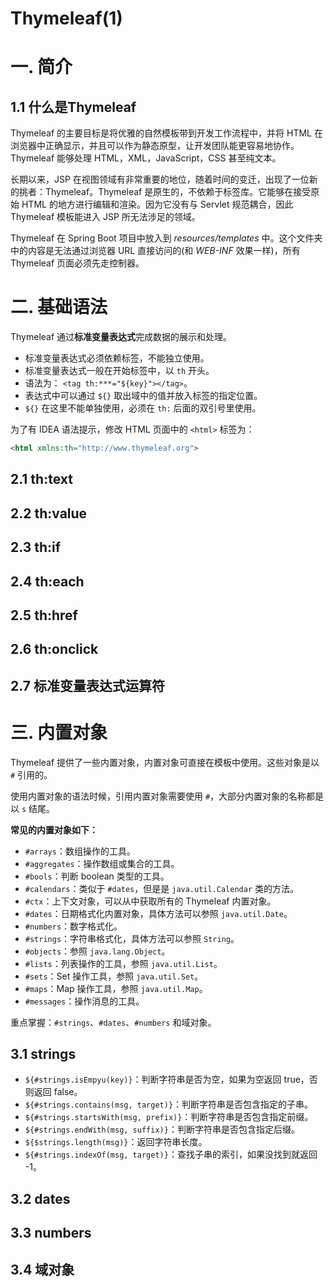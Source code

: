 # Thymeleaf(1)

# 一. 简介

## 1.1 什么是Thymeleaf

Thymeleaf 的主要目标是将优雅的自然模板带到开发工作流程中，并将 HTML 在浏览器中正确显示，并且可以作为静态原型，让开发团队能更容易地协作。Thymeleaf 能够处理 HTML，XML，JavaScript，CSS 甚至纯文本。 	

  长期以来，JSP 在视图领域有非常重要的地位，随着时间的变迁，出现了一位新的挑者：Thymeleaf。Thymeleaf 是原生的，不依赖于标签库。它能够在接受原始 HTML 的地方进行编辑和渲染。因为它没有与 Servlet 规范耦合，因此 Thymeleaf 模板能进入 JSP 所无法涉足的领域。

  Thymeleaf 在 Spring Boot 项目中放入到 *resources/templates* 中。这个文件夹中的内容是无法通过浏览器 URL 直接访问的(和 *WEB-INF* 效果一样)，所有 Thymeleaf 页面必须先走控制器。

# 二. 基础语法

Thymeleaf 通过**标准变量表达式**完成数据的展示和处理。

- 标准变量表达式必须依赖标签，不能独立使用。
- 标准变量表达式一般在开始标签中，以 `th` 开头。
- 语法为： `<tag th:***="${key}"></tag>`。
- 表达式中可以通过 `${}` 取出域中的值并放入标签的指定位置。
- `${}` 在这里不能单独使用，必须在 `th:` 后面的双引号里使用。

为了有 IDEA 语法提示，修改 HTML 页面中的 `<html>` 标签为：

```html
<html xmlns:th="http://www.thymeleaf.org">
```

## 2.1 th:text





## 2.2 th:value







## 2.3 th:if







## 2.4 th:each







## 2.5 th:href





## 2.6 th:onclick





## 2.7 标准变量表达式运算符







# 三. 内置对象

Thymeleaf 提供了一些内置对象，内置对象可直接在模板中使用。这些对象是以 `#` 引用的。

使用内置对象的语法时候，引用内置对象需要使用 `#`，大部分内置对象的名称都是以 `s` 结尾。

**常见的内置对象如下：**

- `#arrays`：数组操作的工具。
- `#aggregates`：操作数组或集合的工具。
- `#bools`：判断 boolean 类型的工具。
- `#calendars`：类似于 `#dates`，但是是 `java.util.Calendar` 类的方法。
- `#ctx`：上下文对象，可以从中获取所有的 Thymeleaf 内置对象。
- `#dates`：日期格式化内置对象，具体方法可以参照 `java.util.Date`。
- `#numbers`：数字格式化。
- `#strings`：字符串格式化，具体方法可以参照 `String`。
- `#objects`：参照 `java.lang.Object`。
- `#lists`：列表操作的工具，参照 `java.util.List`。
- `#sets`：Set 操作工具，参照 `java.util.Set`。
- `#maps`：Map 操作工具，参照 `java.util.Map`。
- `#messages`：操作消息的工具。

重点掌握：`#strings`、`#dates`、`#numbers` 和域对象。

## 3.1 strings

- `${#strings.isEmpyu(key)}`：判断字符串是否为空，如果为空返回 true，否则返回 false。
- `${#strings.contains(msg, target)}`：判断字符串是否包含指定的子串。
- `${#strings.startsWith(msg, prefix)}`：判断字符串是否包含指定前缀。
- `${#strings.endWith(msg, suffix)}`：判断字符串是否包含指定后缀。
- `${$strings.length(msg)}`：返回字符串长度。
- `${#strings.indexOf(msg, target)}`：查找子串的索引，如果没找到就返回 -1。

## 3.2 dates









## 3.3 numbers









## 3.4 域对象













